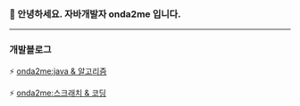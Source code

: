 ### 💬 안녕하세요. 자바개발자 onda2me 입니다.

<hr>     

### 개발블로그      

⚡ [onda2me:java & 알고리즘](https://onda2me.github.io/)  

⚡ [onda2me:스크래치 & 코딩](https://onda2me.github.io/docs/)  



<!--
**onda2me/onda2me** is a ✨ _special_ ✨ repository because its `README.md` (this file) appears on your GitHub profile.

Here are some ideas to get you started:

- 🔭 I’m currently working on ...
- 🌱 I’m currently learning ...
- 👯 I’m looking to collaborate on ...
- 🤔 I’m looking for help with ...
- 💬 Ask me about ...
- 📫 How to reach me: ...
- 😄 Pronouns: ...
- ⚡ Fun fact: ...
-->
